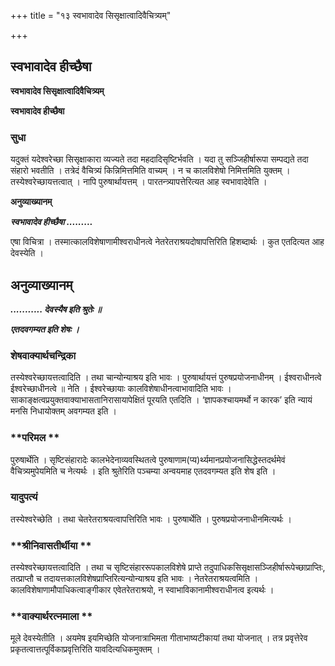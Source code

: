 +++
title = "१३ स्वभावादेव सिसृक्षात्वादिवैचित्र्यम्"

+++


## स्वभावादेव हीच्छैषा

**स्वभावादेव सिसृक्षात्वादिवैचित्र्यम्**

**स्वभावादेव हीच्छैषा**

### **सुधा**

यदुक्तं यदेश्वरेच्छा सिसृक्षाकारा व्यज्यते तदा महदादिसृष्टिर्भवति । यदा तु सञ्जिहीर्षारूपा सम्पद्यते तदा संहारो भवतीति । तत्रेदं वैचित्र्यं किन्निमित्तमिति वाच्यम् । न च कालविशेषो निमित्तमिति युक्तम् । तस्येश्वरेच्छायत्तत्वात् । नापि पुरुषार्थायत्तम् । पारतन्त्र्यापत्तेरित्यत आह स्वभावादेवेति ।

**अनुव्याख्यानम्**

***स्वभावादेव हीच्छैषा .........***

एषा विचित्रा । तस्मात्कालविशेषाणामीश्वराधीनत्वे नेतरेतराश्रयदोषापत्तिरिति हिशब्दार्थः । कुत एतदित्यत आह देवस्येति ।

## **अनुव्याख्यानम्**

***........... देवस्यैष इति श्रुतेः ॥***

***एतदवगम्यत इति शेषः ।***

### **शेषवाक्यार्थचन्द्रिका**

तस्येश्वरेच्छायत्तत्वादिति । तथा चान्योन्याश्रय इति भावः । पुरुषार्थायत्तं पुरुषप्रयोजनाधीनम् । ईश्वराधीनत्वे ईश्वरेच्छाधीनत्वे ॥ नेति । ईश्वरेच्छायाः कालविशेषाधीनत्वाभावादिति भावः । साकाङ्क्षत्वप्रयुक्तवाक्याभासतानिरासायापेक्षितं पूरयति एतदिति । ‘ज्ञापकश्चायमर्थो न कारक’ इति न्यायं मनसि निधायोक्तम् अवगम्यत इति ।

### **परिमल **

पुरुषार्थेति । सृष्टिसंहारादेः कालभेदेनाव्यवस्थितत्वे पुरुषाणाम(प्य)र्थ्यमानप्रयोजनासिद्धेस्तदर्थमेवं वैचित्र्यमुपेयमिति च नेत्यर्थः । इति श्रुतेरिति पञ्चम्या अन्वयमाह एतदवगम्यत इति शेष इति ।

### **यादुपत्यं**

तस्येश्वरेच्छेति । तथा चेतरेतराश्रयत्वापत्तिरिति भावः । पुरुषार्थेति । पुरुषप्रयोजनाधीनमित्यर्थः ।

### **श्रीनिवासतीर्थीया **

तस्येश्वरेच्छायत्तत्वादिति । तथा च सृष्टिसंहाररूपकालविशेषे प्राप्ते तदुपाधिकसिसृक्षासञ्जिहीर्षारूपेच्छाप्राप्तिः, तत्प्राप्तौ च तदायत्तकालविशेषप्राप्तिरित्यन्योन्याश्रय इति भावः । नेतरेतराश्रयत्वमिति । कालविशेषाणामौपाधिकत्वाङ्गीकार एवेतरेतराश्रयो, न स्वाभाविकानामीश्वराधीनत्व इत्यर्थः ।

### **वाक्यार्थरत्नमाला **

मूले देवस्येतीति । अयमेष इयमिच्छेति योजनात्राभिमता गीताभाष्यटीकायां तथा योजनात् । तत्र प्रवृत्तेरेव प्रकृतत्वात्तत्पूर्विकाप्रवृत्तिरिति यावदित्यधिकमुक्तम् ।

